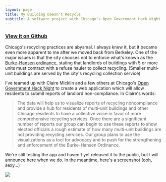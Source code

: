 ```yaml
---
layout: page
title: My Building Doesn't Recycle
subtitle: A software project with Chicago's Open Government Hack Night
---
```


<h3>
  <a href='https://github.com/open-city/recycling'>
    <span class="fa fa-github"></span>
    View it on Github
  </a>
</h3>

Chicago's recycling practices are abysmal. I always knew it, but it became even more apparent to me after we moved back from Berkeley. One of the major issues is that the city chooses not to enforce what's known as the [Burke-Hansen ordinance][bho], stating that landlords of buildings with 5 or more units must contract with a refuse hauler to collect recycling. (Smaller multi-unit buildings are served by the city's recycling collection service)

I've teamed up with Claire Micklin and a few others at Chicago's [Open Government Hack Night][opengov] to create a web application which will allow residents to submit reports of landlord non-compliance. In Claire's words:

> The data will help us to visualize reports of recycling noncompliance and provide a hub for residents of multi-unit buildings and other Chicago residents to have a collective voice in favor of more comprehensive recycling services. Once there are a significant number of reports our group can begin to use these reports to show elected officials a rough estimate of how many multi-unit buildings are not providing recycling services. Our group plans to use the visualizations as a tool for advocacy and to push for the strengthening and enforcement of the Burke-Hansen Ordinance.

We're still testing the app and haven't yet released it to the public, but I will announce here when we do. In the meantime, here's a screenshot (ooh, sexy...)

<a href='{{ site.image_path }}/large/projects/wimr.jpg'>
  <img src="{{ site.image_path }}/medium/projects/wimr.jpg">
</a>

[bho]: https://docs.google.com/document/d/1WiQrL8nlmBOdywuFgqFrPDokTRhIdFifeo-oCuLIcxc/edit?usp=sharing 

[opengov]: http://opengovhacknight.com